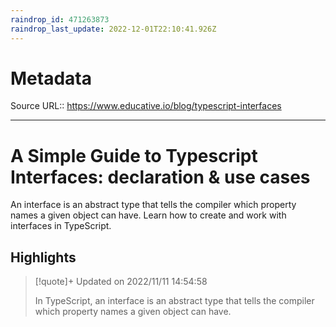 ```yaml
---
raindrop_id: 471263873
raindrop_last_update: 2022-12-01T22:10:41.926Z
---
```


# Metadata
Source URL:: https://www.educative.io/blog/typescript-interfaces


---
# A Simple Guide to Typescript Interfaces: declaration & use cases

An interface is an abstract type that tells the compiler which property names a given object can have. Learn how to create and work with interfaces in TypeScript.

## Highlights

> [!quote]+ Updated on 2022/11/11 14:54:58
>
> In TypeScript, an interface is an abstract type that tells the compiler which property names a given object can have.
